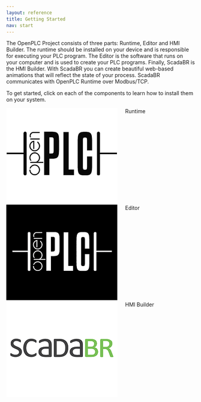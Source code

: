 ```yaml
---
layout: reference
title: Getting Started
nav: start
---
```


The OpenPLC Project consists of three parts: Runtime, Editor and HMI Builder.
The runtime should be installed on your device and is responsible for executing
your PLC program. The Editor is the software that runs on your computer and is
 used to create your PLC programs. Finally, ScadaBR is the HMI Builder. With
 ScadaBR you can create beautiful web-based animations that will reflect the
 state of your process. ScadaBR communicates with OpenPLC Runtime over
 Modbus/TCP.

To get started, click on each of the components to learn how to install them
on your system.

<div class="row">
  <div class="four columns">
    <a href="/runtime"><img src="runtime.webp"/></a>
    <div style="text-align:center">Runtime</div>
  </div>
  <div class="four columns">
    <a href="/plcopen-editor"><img src="editor.webp"/></a>
    <div style="text-align:center">Editor</div>
  </div>
  <div class="four columns">
    <a href="/reference/scadabr"><img src="scadabr.webp"/></a>
    <div style="text-align:center">HMI Builder</div>
  </div>
</div>
